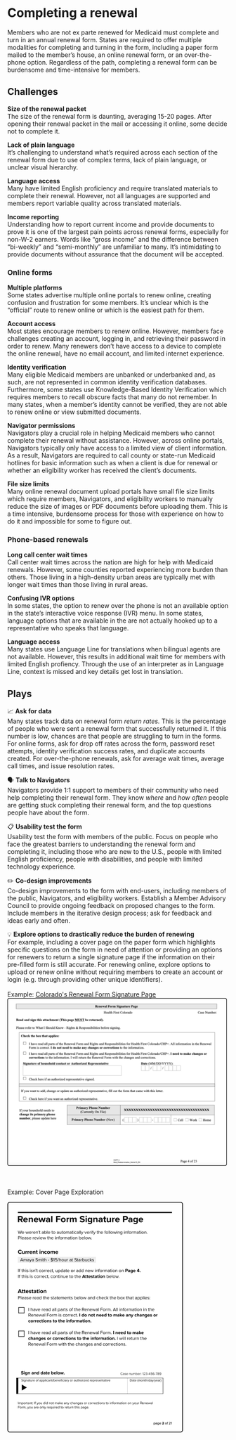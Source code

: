 # Completing a renewal

Members who are not ex parte renewed for Medicaid must complete and turn in an annual renewal form. States are required to offer multiple modalities for completing and turning in the form, including a paper form mailed to the member’s house, an online renewal form, or an over-the-phone option. Regardless of the path, completing a renewal form can be burdensome and time-intensive for members. 

## Challenges
**Size of the renewal packet** 
<br>The size of the renewal form is daunting, averaging 15-20 pages. After opening their renewal packet in the mail or accessing it online, some decide not to complete it.

**Lack of plain language** 
<br>It’s challenging to understand what’s required across each section of the renewal form due to use of complex terms, lack of plain language, or unclear visual hierarchy.

**Language access**
<br>Many have limited English proficiency and require translated materials to complete their renewal. However, not all languages are supported and members report variable quality across translated materials.

**Income reporting**
<br>Understanding how to report current income and provide documents to prove it is one of the largest pain points across renewal forms, especially for non-W-2 earners. Words like “gross income” and the difference between “bi-weekly” and “semi-monthly” are unfamiliar to many. It’s intimidating to provide documents without assurance that the document will be accepted.

### Online forms
**Multiple platforms**
<br>Some states advertise multiple online portals to renew online, creating confusion and frustration for some members. It’s unclear which is the “official” route to renew online or which is the easiest path for them.

**Account access**
<br>Most states encourage members to renew online. However, members face challenges creating an account, logging in, and retrieving their password in order to renew. Many renewers don’t have access to a device to complete the online renewal, have no email account, and limited internet experience. 

**Identity verification**
<br>Many eligible Medicaid members are unbanked or underbanked and, as such, are not represented in common identity verification databases. Furthermore, some states use Knowledge-Based Identity Verification which requires members to recall obscure facts that many do not remember. In many states, when a member’s identity cannot be verified, they are not able to renew online or view submitted documents.

**Navigator permissions**
<br>Navigators play a crucial role in helping Medicaid members who cannot complete their renewal without assistance. However, across online portals, Navigators typically only have access to a limited view of client information. As a result, Navigators are required to call county or state-run Medicaid hotlines for basic information such as when a client is due for renewal or whether an eligibility worker has received the client’s documents. 

**File size limits**
<br>Many online renewal document upload portals have small file size limits which require members, Navigators, and eligibility workers to manually reduce the size of images or PDF documents before uploading them. This is a time intensive, burdensome process for those with experience on how to do it and impossible for some to figure out.

### Phone-based renewals 
**Long call center wait times**
<br>Call center wait times across the nation are high for help with Medicaid renewals. However, some counties reported experiencing more burden than others. Those living in a high-density urban areas are typically met with longer wait times than those living in rural areas.

**Confusing IVR options** 
<br>In some states, the option to renew over the phone is not an available option in the state’s interactive voice response (IVR) menu. In some states, language options that are available in the are not actually hooked up to a representative who speaks that language. 

**Language access**
<br>Many states use Language Line for translations when bilingual agents are not available. However, this results in additional wait time for members with limited English profiency. Through the use of an interpreter as in Language Line, context is missed and key details get lost in translation.

## Plays
📈 **Ask for data** 
<br>Many states track data on renewal form *return rates.* This is the percentage of people who were sent a renewal form that successfully returned it. If this number is low, chances are that people are struggling to turn in the forms. For online forms, ask for drop off rates across the form, password reset attempts, identity verification success rates, and duplicate accounts created. For over-the-phone renewals, ask for average wait times, average call times, and issue resolution rates.

🗣 **Talk to Navigators**
<br>Navigators provide 1:1 support to members of their community who need help completing their renewal form. They know *where* and *how often* people are getting stuck completing their renewal form, and the top questions people have about the form.

📋 **Usability test the form**
<br>Usability test the form with members of the public. Focus on people who face the greatest barriers to understanding the renewal form and completing it, including those who are new to the U.S., people with limited English proficiency, people with disabilities, and people with limited technology experience. 

✏️  **Co-design improvements** 
<br>Co-design improvements to the form with end-users, including members of the public, Navigators, and eligibility workers. Establish a Member Advisory Council to provide ongoing feedback on proposed changes to the form. Include members in the iterative design process; ask for feedback and ideas early and often.

💡 **Explore options to drastically reduce the burden of renewing**
<br>For example, including a cover page on the paper form which highlights specific questions on the form in need of attention or providing an options for renewers to return a single signature page if the information on their pre-filled form is still accurate. For renewing online, explore options to upload or renew online without requiring members to create an account or login (e.g. through providing other unique identifiers).
<br><br>
  Example: <a href="https://www.google.com/search?q=colorado+medicaid+renewal+packet&rlz=1C5GCEM_enUS1029US1029&oq=&gs_lcrp=EgZjaHJvbWUqBggBEEUYOzIGCAAQRRg5MgYIARBFGDsyCQgCECMYJxiKBTIHCAMQABiABDIHCAQQABiABDIHCAUQABiABDIHCAYQLhiABDIHCAcQABiABDIHCAgQABiABDIHCAkQABiABNIBCDI5MTVqMGo3qAIAsAIA&sourceid=chrome&ie=UTF-8" tab="new">Colorado's Renewal Form Signature Page</a>
<br>
  <img
    width="500px"
    src="../images/Colorado-Single-Page-Signature-Example.png"
    alt="Colorado's Signature Page, on Page 4 of their renewal packet" />
 
  <br><Br>Example: Cover Page Exploration<br>

  <img
    width="400px"
    src="../images/Single-Page-Attestation-Example.png"
    alt="Cover Page Exploration" />
